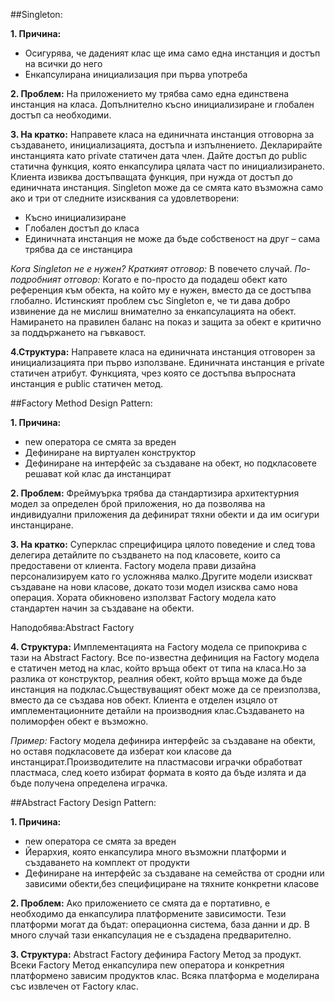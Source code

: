 ##Singleton:

**1. Причина:** 
*	Осигурява, че даденият клас ще има само една инстанция и достъп на всички до него
*	Енкапсулирана инициализация при първа употреба

**2. Проблем:** 
На приложението му трябва само една единствена инстанция на класа. Допълнително късно инициализиране и глобален достъп са необходими. 

**3. На кратко:**
Направете класа на единичната инстанция отговорна за създаването, инициализацията, достъпа и изпълнението. Декларирайте инстанцията като private статичен дата член. Дайте достъп до public статична функция, която енкапсулира цялата част по инициализирането. Клиента извиква достъпващата функция, при нужда от достъп до единичната инстанция.
Singleton може да се смята като възможна само ако и три от следните изисквания са удовлетворени:
*	Късно инициализиране
*	Глобален достъп до класа
*	Единичната инстанция не може да бъде собственост на друг – сама трябва да се инстанцира

_Кога Singleton не е нужен? Краткият отговор:_ В повечето случай. _По-подробният отговор:_ Когато е по-просто да подадеш обект като референция към обекта, на който му е нужен, вместо да се достъпва глобално. Истинският проблем със Singleton е, че ти дава добро извинение да не мислиш внимателно за енкапсулацията на обект. Намирането на правилен баланс на показ и защита за обект е критично за поддържането на гъвкавост.

**4.Структура:** 
Направете класа на единичната инстанция отговорен за инициализацията при първо използване. Единичната инстанция е private статичен атрибут. Функцията, чрез която се достъпва въпросната инстанция е public статичен метод.

##Factory Method Design Pattern:

**1. Причина:** 
*	new оператора се смята за вреден
*	Дефиниране на виртуален конструктор
*	Дефиниране на интерфейс за създаване на обект, но подкласовете решават кой клас да инстанцират

**2. Проблем:** 
Фреймуърка трябва да стандартизира архитектурния модел за определен брой приложения, но да позволява на индивидуални приложения да дефинират тяхни обекти и да им осигури инстанциране.

**3. На кратко:**
Суперклас спрецифицира цялото поведение и след това делегира детайлите по създването на под класовете, които са предоставени от клиента.
Factory модела прави дизайна персонализируем като го усложнява малко.Другите модели изискват създаване на нови класове, докато този модел изисква само нова операция.
Хората обикновено използват Factory модела като стандартен начин за създаване на обекти.

Наподобява:Abstract Factory

**4. Структура:**
Имплементацията на Factory модела се припокрива с тази на Abstract Factory. 
Все по-известна дефиниция на Factory модела е статичен метод на клас, който връща обект от типа на класа.Но за разлика от конструктор, реалния обект, който връща може да бъде инстанция на подклас.Съществуващият обект може да се преизползва, вместо да се създава нов обект.
Клиента е отделен изцяло от имплементационните детайли на производния клас.Създаването на полиморфен обект е възможно.  

_Пример:_
Factory модела дефинира интерфейс за създаване на обекти, но оставя подкласовете да изберат кои класове да инстанцират.Производителите на пластмасови играчки обработват пластмаса, след което избират формата в която да бъде излята и да бъде получена определена играчка. 

##Abstract Factory Design Pattern:

**1. Причина:** 
*	new оператора се смята за вреден
*	Йерархия, която енкапсулира много възможни платформи и създаването на комплект от продукти
*	Дефиниране на интерфейс за създаване на семейства от сродни или зависими обекти,без специфициране на тяхните конкретни класове

**2. Проблем:** 
Ако приложението се смята да е портативно, е необходимо да енкапсулира платформените зависимости. Тези платформи могат да бъдат: операционна система, база данни и др. В много случай тази енкапсулация не е създадена предварително.

**3. Структура:**
Abstract Factory дефинира Factory Метод за продукт. Всеки Factory Метод енкапсулира new оператора и конкретния платформено зависим продуктов клас. Всяка платформа е моделирана със извлечен от Factory клас.
